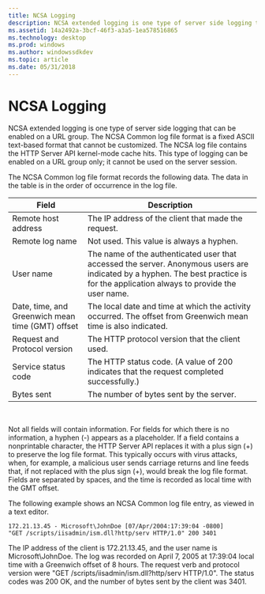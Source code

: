 ```yaml
---
title: NCSA Logging
description: NCSA extended logging is one type of server side logging that can be enabled on a URL group.
ms.assetid: 14a2492a-3bcf-46f3-a3a5-1ea578516865
ms.technology: desktop
ms.prod: windows
ms.author: windowssdkdev
ms.topic: article
ms.date: 05/31/2018
---
```


# NCSA Logging

NCSA extended logging is one type of server side logging that can be enabled on a URL group. The NCSA Common log file format is a fixed ASCII text-based format that cannot be customized. The NCSA log file contains the HTTP Server API kernel-mode cache hits. This type of logging can be enabled on a URL group only; it cannot be used on the server session.

The NCSA Common log file format records the following data. The data in the table is in the order of occurrence in the log file.



| Field                                            | Description                                                                                                                                                                       |
|--------------------------------------------------|-----------------------------------------------------------------------------------------------------------------------------------------------------------------------------------|
| Remote host address                              | The IP address of the client that made the request.                                                                                                                               |
| Remote log name                                  | Not used. This value is always a hyphen.                                                                                                                                          |
| User name                                        | The name of the authenticated user that accessed the server. Anonymous users are indicated by a hyphen. The best practice is for the application always to provide the user name. |
| Date, time, and Greenwich mean time (GMT) offset | The local date and time at which the activity occurred. The offset from Greenwich mean time is also indicated.                                                                    |
| Request and Protocol version                     | The HTTP protocol version that the client used.                                                                                                                                   |
| Service status code                              | The HTTP status code. (A value of 200 indicates that the request completed successfully.)                                                                                         |
| Bytes sent                                       | The number of bytes sent by the server.                                                                                                                                           |



 

Not all fields will contain information. For fields for which there is no information, a hyphen (-) appears as a placeholder. If a field contains a nonprintable character, the HTTP Server API replaces it with a plus sign (+) to preserve the log file format. This typically occurs with virus attacks, when, for example, a malicious user sends carriage returns and line feeds that, if not replaced with the plus sign (+), would break the log file format. Fields are separated by spaces, and the time is recorded as local time with the GMT offset.

The following example shows an NCSA Common log file entry, as viewed in a text editor.

``` syntax
172.21.13.45 - Microsoft\JohnDoe [07/Apr/2004:17:39:04 -0800] 
"GET /scripts/iisadmin/ism.dll?http/serv HTTP/1.0" 200 3401
```

The IP address of the client is 172.21.13.45, and the user name is Microsoft\\JohnDoe. The log was recorded on April 7, 2005 at 17:39:04 local time with a Greenwich offset of 8 hours. The request verb and protocol version were "GET /scripts/iisadmin/ism.dll?http/serv HTTP/1.0". The status codes was 200 OK, and the number of bytes sent by the client was 3401.

 

 




